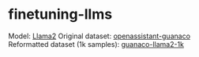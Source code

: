# finetuning-llms
 
Model: [Llama2](NousResearch/Llama-2-7b-chat-hf)
Original dataset: [openassistant-guanaco](https://huggingface.co/datasets/timdettmers/openassistant-guanaco)<br>
Reformatted dataset (1k samples): [guanaco-llama2-1k](https://huggingface.co/datasets/mlabonne/guanaco-llama2-1k)